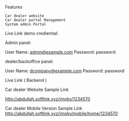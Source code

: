 Features

    Car dealer website
    Car dealer portal Management
    System admin Portal

Live Link demo crediential:

Admin panel:

User Name: admin@example.com Password: password

dealer/backoffice  panel:

User Name: dcompany@example.com Password: password

 

Live Link ( Backend ) 

Car dealer Website Sample Link

http://abdullah.softlink.xyz/imoby/1234570

Car dealer Mobile Version Sample Link
http://abdullah.softlink.xyz/imoby/mobile/home/1234570
